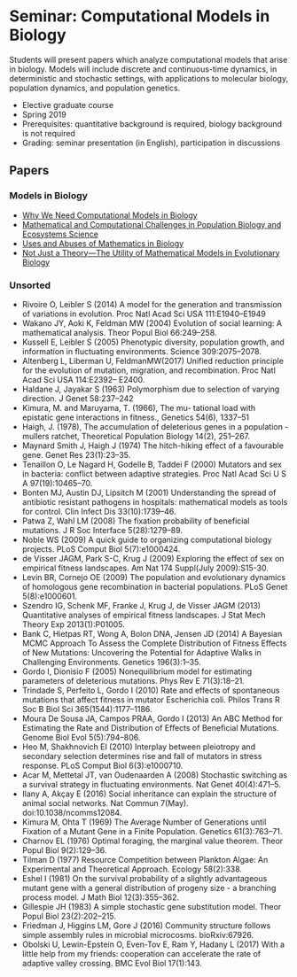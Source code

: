 # Seminar: Computational Models in Biology

Students will present papers which analyze computational models that arise in biology. Models will include discrete and continuous-time dynamics, in deterministic and stochastic settings, with applications to molecular biology, population dynamics, and population genetics.

- Elective graduate course
- Spring 2019
- Prerequisites: quantitative background is required, biology background is not required
- Grading: seminar presentation (in English), participation in discussions

## Papers

### Models in Biology

- [Why We Need Computational Models in Biology
](http://blogs.plos.org/thestudentblog/2016/07/29/why-we-need-computational-models-in-biology/)
- [Mathematical and Computational Challenges in Population Biology and Ecosystems Science
](http://science.sciencemag.org/content/275/5298/334)
- [Uses and Abuses of Mathematics in Biology
](http://science.sciencemag.org/content/303/5659/790)
- [Not Just a Theory—The Utility of Mathematical Models in Evolutionary Biology
](http://journals.plos.org/plosbiology/article?id=10.1371/journal.pbio.1002017)

### Unsorted

- Rivoire O, Leibler S (2014) A model for the generation and transmission of variations in evolution. Proc Natl Acad Sci USA 111:E1940–E1949
- Wakano JY, Aoki K, Feldman MW (2004) Evolution of social learning: A mathematical analysis. Theor Popul Biol 66:249–258.
- Kussell E, Leibler S (2005) Phenotypic diversity, population growth, and information in fluctuating environments. Science 309:2075–2078.
- Altenberg L, Liberman U, FeldmanMW(2017) Unified reduction principle for the evolution of mutation, migration, and recombination. Proc Natl Acad Sci USA 114:E2392– E2400.
- Haldane J, Jayakar S (1963) Polymorphism due to selection of varying direction. J Genet 58:237–242
- Kimura, M. and Maruyama, T. (1966), The mu- tational load with epistatic gene interactions in fitness., Genetics 54(6), 1337–51
- Haigh, J. (1978), The accumulation of deleterious genes in a population - mullers ratchet, Theoretical Population Biology 14(2), 251–267.
- Maynard Smith J, Haigh J (1974) The hitch-hiking effect of a favourable gene. Genet Res 23(1):23–35.
- Tenaillon O, Le Nagard H, Godelle B, Taddei F (2000) Mutators and sex in bacteria: conflict between adaptive strategies. Proc Natl Acad Sci U S A 97(19):10465–70.
- Bonten MJ, Austin DJ, Lipsitch M (2001) Understanding the spread of antibiotic resistant pathogens in hospitals: mathematical models as tools for control. Clin Infect Dis 33(10):1739–46.
- Patwa Z, Wahl LM (2008) The fixation probability of beneficial mutations. J R Soc Interface 5(28):1279–89.
- Noble WS (2009) A quick guide to organizing computational biology projects. PLoS Comput Biol 5(7):e1000424.
- de Visser JAGM, Park S-C, Krug J (2009) Exploring the effect of sex on empirical fitness landscapes. Am Nat 174 Suppl(July 2009):S15-30.
- Levin BR, Cornejo OE (2009) The population and evolutionary dynamics of homologous gene recombination in bacterial populations. PLoS Genet 5(8):e1000601.
- Szendro IG, Schenk MF, Franke J, Krug J, de Visser JAGM (2013) Quantitative analyses of empirical fitness landscapes. J Stat Mech Theory Exp 2013(1):P01005.
- Bank C, Hietpas RT, Wong A, Bolon DNA, Jensen JD (2014) A Bayesian MCMC Approach To Assess the Complete Distribution of Fitness Effects of New Mutations: Uncovering the Potential for Adaptive Walks in Challenging Environments. Genetics 196(3):1–35.
- Gordo I, Dionisio F (2005) Nonequilibrium model for estimating parameters of deleterious mutations. Phys Rev E 71(3):18–21.
- Trindade S, Perfeito L, Gordo I (2010) Rate and effects of spontaneous mutations that affect fitness in mutator Escherichia coli. Philos Trans R Soc B Biol Sci 365(1544):1177–1186.
- Moura De Sousa JA, Campos PRAA, Gordo I (2013) An ABC Method for Estimating the Rate and Distribution of Effects of Beneficial Mutations. Genome Biol Evol 5(5):794–806.
- Heo M, Shakhnovich EI (2010) Interplay between pleiotropy and secondary selection determines rise and fall of mutators in stress response. PLoS Comput Biol 6(3):e1000710.
- Acar M, Mettetal JT, van Oudenaarden A (2008) Stochastic switching as a survival strategy in fluctuating environments. Nat Genet 40(4):471–5.
- Ilany A, Akçay E (2016) Social inheritance can explain the structure of animal social networks. Nat Commun 7(May). doi:10.1038/ncomms12084.
- Kimura M, Ohta T (1969) The Average Number of Generations until Fixation of a Mutant Gene in a Finite Population. Genetics 61(3):763–71.
- Charnov EL (1976) Optimal foraging, the marginal value theorem. Theor Popul Biol 9(2):129–36.
- Tilman D (1977) Resource Competition between Plankton Algae: An Experimental and Theoretical Approach. Ecology 58(2):338.
- Eshel I (1981) On the survival probability of a slightly advantageous mutant gene with a general distribution of progeny size - a branching process model. J Math Biol 12(3):355–362.
- Gillespie JH (1983) A simple stochastic gene substitution model. Theor Popul Biol 23(2):202–215.
- Friedman J, Higgins LM, Gore J (2016) Community structure follows simple assembly rules in microbial microcosms. bioRxiv:67926.
- Obolski U, Lewin-Epstein O, Even-Tov E, Ram Y, Hadany L (2017) With a little help from my friends: cooperation can accelerate the rate of adaptive valley crossing. BMC Evol Biol 17(1):143.
